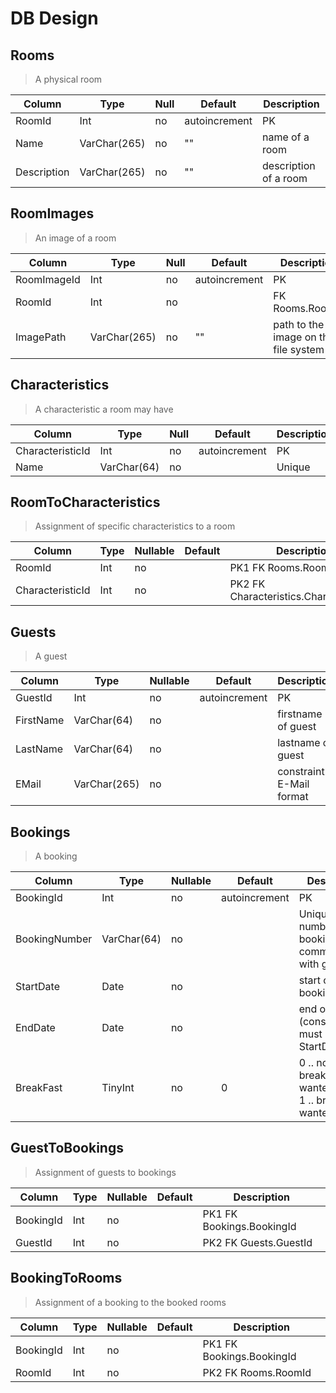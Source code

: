# DB Design

## Rooms

> A physical room

| Column      | Type         | Null | Default       | Description           |
|-------------|--------------|------|---------------|-----------------------|
| RoomId      | Int          | no   | autoincrement | PK                    |
| Name        | VarChar(265) | no   | ""            | name of a room        |
| Description | VarChar(265) | no   | ""            | description of a room |

## RoomImages

> An image of a room

| Column      | Type         | Null | Default       | Description                          |
|-------------|--------------|------|---------------|--------------------------------------|
| RoomImageId | Int          | no   | autoincrement | PK                                   |
| RoomId      | Int          | no   |               | FK Rooms.RoomId                      |
| ImagePath   | VarChar(265) | no   | ""            | path to the image on the file system |

## Characteristics

> A characteristic a room may have

| Column           | Type        | Null | Default       | Description |
|------------------|-------------|------|---------------|-------------|
| CharacteristicId | Int         | no   | autoincrement | PK          |
| Name             | VarChar(64) | no   |               | Unique      |

## RoomToCharacteristics

> Assignment of specific characteristics to a room

| Column           | Type | Nullable | Default | Description                             |
|------------------|------|----------|---------|-----------------------------------------|
| RoomId           | Int  | no       |         | PK1 FK Rooms.RoomId                     |
| CharacteristicId | Int  | no       |         | PK2 FK Characteristics.CharacteristicId |

## Guests

> A guest

| Column    | Type         | Nullable | Default       | Description               |
|-----------|--------------|----------|---------------|---------------------------|
| GuestId   | Int          | no       | autoincrement | PK                        |
| FirstName | VarChar(64)  | no       |               | firstname of guest        |
| LastName  | VarChar(64)  | no       |               | lastname of guest         |
| EMail     | VarChar(265) | no       |               | constraint: E-Mail format |

## Bookings

> A booking

| Column        | Type        | Nullable | Default       | Description                                                 |
|---------------|-------------|----------|---------------|-------------------------------------------------------------|
| BookingId     | Int         | no       | autoincrement | PK                                                          |
| BookingNumber | VarChar(64) | no       |               | UniqueKey, number of a booking for communication with guest |
| StartDate     | Date        | no       |               | start of booking                                            |
| EndDate       | Date        | no       |               | end of booking (constraint must be after StartDate)         |
| BreakFast     | TinyInt     | no       | 0             | 0 .. no breakfast wanted<br/>1 .. breakfast wanted          |

## GuestToBookings

> Assignment of guests to bookings

| Column    | Type | Nullable | Default | Description               |
|-----------|------|----------|---------|---------------------------|
| BookingId | Int  | no       |         | PK1 FK Bookings.BookingId |
| GuestId   | Int  | no       |         | PK2 FK Guests.GuestId     |

## BookingToRooms

> Assignment of a booking to the booked rooms

| Column    | Type | Nullable | Default | Description               |
|-----------|------|----------|---------|---------------------------|
| BookingId | Int  | no       |         | PK1 FK Bookings.BookingId |
| RoomId    | Int  | no       |         | PK2 FK Rooms.RoomId       |
